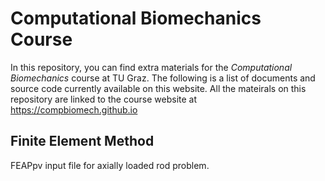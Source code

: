 # Computational Biomechanics Course 

In this repository, you can find extra materials for the *Computational Biomechanics* course at TU Graz. The following is a list of documents and source code currently available on this website. All the mateirals on this repository are linked to the course website at https://compbiomech.github.io 

## Finite Element Method 
FEAPpv input file for axially loaded rod problem. 

